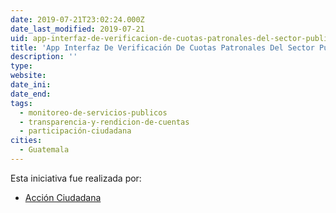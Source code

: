 ```yaml
---
date: 2019-07-21T23:02:24.000Z
date_last_modified: 2019-07-21
uid: app-interfaz-de-verificacion-de-cuotas-patronales-del-sector-publico-y-privado-igss-guatemala
title: 'App Interfaz De Verificación De Cuotas Patronales Del Sector Público Y Privado Igss, Guatemala'
description: ''
type: 
website: 
date_ini: 
date_end: 
tags:
  - monitoreo-de-servicios-publicos
  - transparencia-y-rendicion-de-cuentas
  - participación-ciudadana
cities: 
  - Guatemala
---
```


Esta iniciativa fue realizada por:

- [Acción Ciudadana](/organizaciones/accion-ciudadana)
